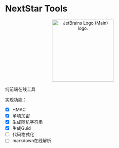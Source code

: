 # NextStar Tools

<div align="center">
<img src="https://resources.jetbrains.com/storage/products/company/brand/logos/jb_beam.png" alt="JetBrains Logo (Main) logo." style="width: 200px;">
</div>

纯前端在线工具

实现功能：

- [x] HMAC
- [x] 单项加密
- [x] 生成随机字符串
- [x] 生成Guid
- [ ] 代码格式化
- [ ] markdown在线解析
